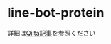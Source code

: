 # line-bot-protein

詳細は[Qiita記事](https://qiita.com/theFirstPenguin/items/c60062f7885e49eeb8ac)を参照ください
